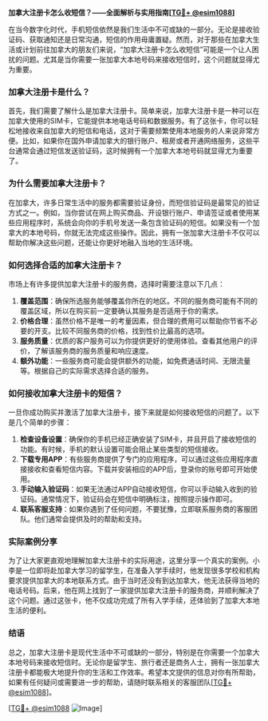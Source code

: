 **加拿大注册卡怎么收短信？——全面解析与实用指南[[TG💪+ @esim1088](https://t.me/s/esim1088)]**

在当今数字化时代，手机短信依然是我们生活中不可或缺的一部分。无论是接收验证码、获取通知还是日常沟通，短信的作用毋庸置疑。然而，对于那些在加拿大生活或计划前往加拿大的朋友们来说，“加拿大注册卡怎么收短信”可能是一个让人困扰的问题。尤其是当你需要一张加拿大本地号码来接收短信时，这个问题就显得尤为重要。

### 加拿大注册卡是什么？

首先，我们需要了解什么是加拿大注册卡。简单来说，加拿大注册卡是一种可以在加拿大使用的SIM卡，它能提供本地电话号码和数据服务。有了这张卡，你可以轻松地接收来自加拿大的短信和电话，这对于需要频繁使用本地服务的人来说非常方便。比如，如果你在国外申请加拿大的银行账户、租房或者开通网络服务，这些平台通常会通过短信发送验证码，这时候拥有一个加拿大本地号码就显得尤为重要了。

### 为什么需要加拿大注册卡？

在加拿大，许多日常生活中的服务都需要验证身份，而短信验证码是最常见的验证方式之一。例如，当你尝试在网上购买商品、开设银行账户、申请签证或者使用某些应用程序时，系统会向你的手机号发送一条包含验证码的短信。如果没有一个加拿大的本地号码，你就无法完成这些操作。因此，拥有一张加拿大注册卡不仅可以帮助你解决这些问题，还能让你更好地融入当地的生活环境。

### 如何选择合适的加拿大注册卡？

市场上有许多提供加拿大注册卡的服务商，选择时需要注意以下几点：

1. **覆盖范围**：确保所选服务能够覆盖你所在的地区。不同的服务商可能有不同的覆盖区域，所以在购买前一定要确认其服务是否适用于你的需求。
2. **价格合理**：虽然价格不是唯一的考量因素，但合理的费用可以帮助你节省不必要的开支。比较不同服务商的价格，找到性价比最高的选项。
3. **服务质量**：优质的客户服务可以为你提供更好的使用体验。查看其他用户的评价，了解该服务商的服务质量和响应速度。
4. **额外功能**：一些服务商可能会提供额外的功能，如免费通话时间、无限流量等。根据自己的实际需求选择合适的服务。

### 如何接收加拿大注册卡的短信？

一旦你成功购买并激活了加拿大注册卡，接下来就是如何接收短信的问题了。以下是几个简单的步骤：

1. **检查设备设置**：确保你的手机已经正确安装了SIM卡，并且开启了接收短信的功能。有时候，手机的默认设置可能会阻止某些类型的短信接收。
2. **下载专用APP**：有些服务商提供了专门的应用程序，可以通过这些应用程序直接接收和查看短信内容。下载并安装相应的APP后，登录你的账号即可开始使用。
3. **手动输入验证码**：如果无法通过APP自动接收短信，你可以手动输入收到的验证码。通常情况下，验证码会在短信中明确标注，按照提示操作即可。
4. **联系客服支持**：如果你遇到了任何问题，不要犹豫，立即联系服务商的客服团队。他们通常会提供及时的帮助和支持。

### 实际案例分享

为了让大家更直观地理解加拿大注册卡的实际用途，这里分享一个真实的案例。小李是一位即将赴加拿大学习的留学生，在准备入学手续时，他发现很多学校和机构要求提供加拿大的本地联系方式。由于当时还没有到达加拿大，他无法获得当地的电话号码。后来，他在网上找到了一家提供加拿大注册卡的服务商，并顺利解决了这个问题。通过这张卡，他不仅成功完成了所有入学手续，还体验到了加拿大本地生活的便利。

### 结语

总之，加拿大注册卡是现代生活中不可或缺的一部分，特别是在你需要一个加拿大本地号码来接收短信时。无论你是留学生、旅行者还是商务人士，拥有一张加拿大注册卡都能极大地提升你的生活和工作效率。希望本文提供的信息对你有所帮助，如果有任何疑问或需要进一步的帮助，请随时联系相关的客服团队[[TG💪+ @esim1088](https://t.me/s/esim1088)]。

[[TG💪+ @esim1088](https://t.me/s/esim1088) ![Image](https://i.postimg.cc/4NQfJmqS/Snipaste-2025-05-13-00-14-12.png)]